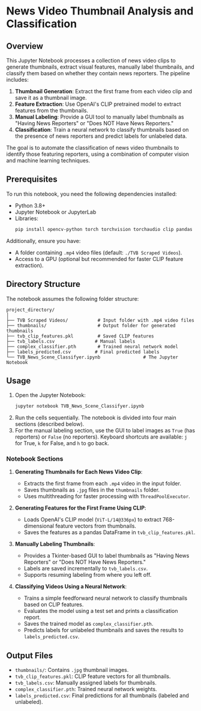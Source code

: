 # News Video Thumbnail Analysis and Classification

## Overview
This Jupyter Notebook processes a collection of news video clips to generate thumbnails, extract visual features, manually label thumbnails, and classify them based on whether they contain news reporters. The pipeline includes:

1. **Thumbnail Generation**: Extract the first frame from each video clip and save it as a thumbnail image.
2. **Feature Extraction**: Use OpenAI's CLIP pretrained model to extract features from the thumbnails.
3. **Manual Labeling**: Provide a GUI tool to manually label thumbnails as "Having News Reporters" or "Does NOT Have News Reporters."
4. **Classification**: Train a neural network to classify thumbnails based on the presence of news reporters and predict labels for unlabeled data.

The goal is to automate the classification of news video thumbnails to identify those featuring reporters, using a combination of computer vision and machine learning techniques.

## Prerequisites
To run this notebook, you need the following dependencies installed:

- Python 3.8+
- Jupyter Notebook or JupyterLab
- Libraries:
  ```bash
  pip install opencv-python torch torchvision torchaudio clip pandas numpy pillow tqdm scikit-learn tkinter
  ```

Additionally, ensure you have:
- A folder containing `.mp4` video files (default: `./TVB Scraped Videos`).
- Access to a GPU (optional but recommended for faster CLIP feature extraction).

## Directory Structure
The notebook assumes the following folder structure:
```
project_directory/
│
├── TVB Scraped Videos/           # Input folder with .mp4 video files
├── thumbnails/                   # Output folder for generated thumbnails
├── tvb_clip_features.pkl         # Saved CLIP features
├── tvb_labels.csv               # Manual labels
├── complex_classifier.pth        # Trained neural network model
├── labels_predicted.csv         # Final predicted labels
└── TVB_News_Scene_Classifyer.ipynb                # The Jupyter Notebook
```

## Usage
1. Open the Jupyter Notebook:
   ```bash
   jupyter notebook TVB_News_Scene_Classifyer.ipynb
   ```
2. Run the cells sequentially. The notebook is divided into four main sections (described below).
3. For the manual labeling section, use the GUI to label images as `True` (has reporters) or `False` (no reporters). Keyboard shortcuts are available: `j` for True, `k` for False, and `h` to go back.

### Notebook Sections
1. **Generating Thumbnails for Each News Video Clip**:
   - Extracts the first frame from each `.mp4` video in the input folder.
   - Saves thumbnails as `.jpg` files in the `thumbnails` folder.
   - Uses multithreading for faster processing with `ThreadPoolExecutor`.

2. **Generating Features for the First Frame Using CLIP**:
   - Loads OpenAI's CLIP model (`ViT-L/14@336px`) to extract 768-dimensional feature vectors from thumbnails.
   - Saves the features as a pandas DataFrame in `tvb_clip_features.pkl`.

3. **Manually Labeling Thumbnails**:
   - Provides a Tkinter-based GUI to label thumbnails as "Having News Reporters" or "Does NOT Have News Reporters."
   - Labels are saved incrementally to `tvb_labels.csv`.
   - Supports resuming labeling from where you left off.

4. **Classifying Videos Using a Neural Network**:
   - Trains a simple feedforward neural network to classify thumbnails based on CLIP features.
   - Evaluates the model using a test set and prints a classification report.
   - Saves the trained model as `complex_classifier.pth`.
   - Predicts labels for unlabeled thumbnails and saves the results to `labels_predicted.csv`.

## Output Files
- `thumbnails/`: Contains `.jpg` thumbnail images.
- `tvb_clip_features.pkl`: CLIP feature vectors for all thumbnails.
- `tvb_labels.csv`: Manually assigned labels for thumbnails.
- `complex_classifier.pth`: Trained neural network weights.
- `labels_predicted.csv`: Final predictions for all thumbnails (labeled and unlabeled).
